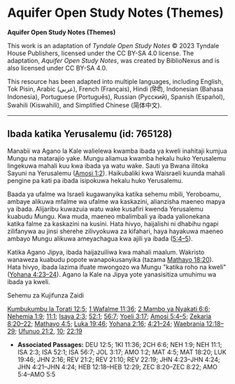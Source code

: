 # Aquifer Open Study Notes (Themes)

**Aquifer Open Study Notes (Themes)**

This work is an adaptation of *Tyndale Open Study Notes* © 2023 Tyndale House Publishers, licensed under the CC BY\-SA 4\.0 license. The adaptation, *Aquifer Open Study Notes*, was created by BiblioNexus and is also licensed under CC BY\-SA 4\.0\.

This resource has been adapted into multiple languages, including English, Tok Pisin, Arabic (عربي), French (Français), Hindi (हिंदी), Indonesian (Bahasa Indonesia), Portuguese (Português), Russian (Русский), Spanish (Español), Swahili (Kiswahili), and Simplified Chinese (简体中文).



--------------------------------

## Ibada katika Yerusalemu (id: 765128)

Manabii wa Agano la Kale walielewa kwamba ibada ya kweli inahitaji kumjua Mungu na matarajio yake. Mungu aliamua kwamba hekalu huko Yerusalemu lingekuwa mahali kuu kwa ibada ya watu wake. Sauti ya Bwana ilitoka Sayuni na Yerusalemu ([Amosi 1:2](https://ref.ly/Amos1:2)). Haikubaliki kwa Waisraeli kuunda mahali pengine pa kati pa ibada isipokuwa hekalu huko Yerusalemu.

Baada ya ufalme wa Israeli kugawanyika katika sehemu mbili, Yeroboamu, ambaye alikuwa mfalme wa ufalme wa kaskazini, alianzisha maeneo mapya ya ibada. Alijaribu kuwazuia watu wake kusafiri kwenda Yerusalemu kuabudu Mungu. Kwa muda, maeneo mbalimbali ya ibada yalionekana katika falme za kaskazini na kusini. Hata hivyo, haijalishi ni dhabihu ngapi zilifanywa au jinsi sherehe zilivyokuwa za kifahari, haya hayakuwa maeneo ambayo Mungu alikuwa ameyachagua kwa ajili ya ibada ([5:4–5](https://ref.ly/Amos5:4-Amos5:5)).

Katika Agano Jipya, ibada haijazuiliwa kwa mahali maalum. Wakristo wanaweza kuabudu popote wanapokusanyika (tazama [Mathayo 18:20](https://ref.ly/Matt18:20)). Hata hivyo, ibada lazima ifuate mwongozo wa Mungu "katika roho na kweli" ([Yohana 4:23–24](https://ref.ly/John4:23-John4:24)). Agano la Kale na Jipya yote yanasisitiza umuhimu wa ibada ya kweli.

Sehemu za Kujifunza Zaidi

[Kumbukumbu la Torati 12:5](https://ref.ly/Deut12:5); [1 Wafalme 11:36](https://ref.ly/1Kgs11:36); [2 Mambo ya Nyakati 6:6](https://ref.ly/2Chr6:6); [Nehemia 1:9](https://ref.ly/Neh1:9); [11:1](https://ref.ly/Neh11:1); [Isaya 2:3](https://ref.ly/Isa2:3); [52:1](https://ref.ly/Isa52:1); [56:7](https://ref.ly/Isa56:7); [Yoeli 3:17](https://ref.ly/Joel3:17); [Amosi 5:4–5](https://ref.ly/Amos5:4-Amos5:5); [Zekaria 8:20–22](https://ref.ly/Zech8:20-Zech8:22); [Mathayo 4:5](https://ref.ly/Matt4:5); [Luka 19:46](https://ref.ly/Luke19:46); [Yohana 2:16](https://ref.ly/John2:16); [4:21–24](https://ref.ly/John4:21-John4:24); [Waebrania 12:18–29](https://ref.ly/Heb12:18-Heb12:29); [Ufunuo 21:2](https://ref.ly/Rev21:2), [10](https://ref.ly/Rev21:10); [22:19](https://ref.ly/Rev22:19)

* **Associated Passages:** DEU 12:5; 1KI 11:36; 2CH 6:6; NEH 1:9; NEH 11:1; ISA 2:3; ISA 52:1; ISA 56:7; JOL 3:17; AMO 1:2; MAT 4:5; MAT 18:20; LUK 19:46; JHN 2:16; REV 21:2; REV 21:10; REV 22:19; JHN 4:23–JHN 4:24; JHN 4:21–JHN 4:24; HEB 12:18–HEB 12:29; ZEC 8:20–ZEC 8:22; AMO 5:4–AMO 5:5

